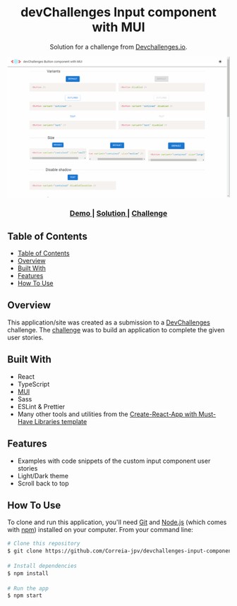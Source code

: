 <h1 align="center">devChallenges Input component with MUI</h1>

<div align="center">
   Solution for a challenge from  <a href="http://devchallenges.io" target="_blank">Devchallenges.io</a>.
</div>

![screenshot](src/assets/app-showcase.gif)

<div align="center">
  <h3>
    <a href="https://devchallenges-input-component.vercel.app/">
      Demo
    </a>
    <span> | </span>
    <a href="https://devchallenges.io/solutions/hp9s4skLxMty4pjyrBxy">
      Solution
    </a>
    <span> | </span>
    <a href="https://devchallenges.io/challenges/TSqutYM4c5WtluM7QzGp">
      Challenge
    </a>
  </h3>
</div>

<!-- TABLE OF CONTENTS -->

## Table of Contents

- [Table of Contents](#table-of-contents)
- [Overview](#overview)
- [Built With](#built-with)
- [Features](#features)
- [How To Use](#how-to-use)


## Overview

This application/site was created as a submission to a [DevChallenges](https://devchallenges.io/challenges) challenge. The [challenge](https://devchallenges.io/challenges/TSqutYM4c5WtluM7QzGp) was to build an application to complete the given user stories.


## Built With

- React
- TypeScript 
- [MUI](https://mui.com/)
- Sass
- ESLint & Prettier
- Many other tools and utilities from the [Create-React-App with Must-Have Libraries template](https://github.com/EliEladElrom/cra-template-must-have-libraries)


## Features

- Examples with code snippets of the custom input component user stories
- Light/Dark theme
- Scroll back to top

## How To Use

To clone and run this application, you'll need [Git](https://git-scm.com) and [Node.js](https://nodejs.org/en/download/) (which comes with [npm](http://npmjs.com)) installed on your computer. From your command line:

```bash
# Clone this repository
$ git clone https://github.com/Correia-jpv/devchallenges-input-component

# Install dependencies
$ npm install

# Run the app
$ npm start
```